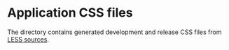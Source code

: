 Application CSS files
=====================

The directory contains generated development and release CSS files from [LESS sources](../../src/less/).
